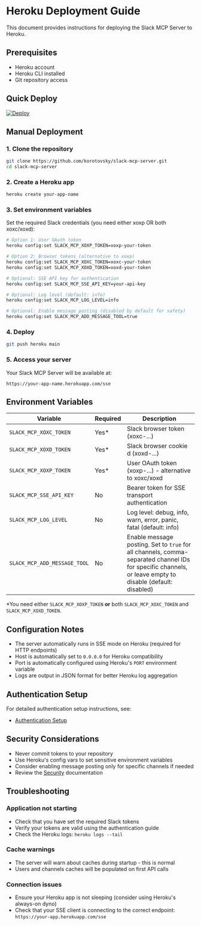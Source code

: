 # Heroku Deployment Guide

This document provides instructions for deploying the Slack MCP Server to Heroku.

## Prerequisites

- Heroku account
- Heroku CLI installed
- Git repository access

## Quick Deploy

[![Deploy](https://www.herokucdn.com/deploy/button.svg)](https://heroku.com/deploy)

## Manual Deployment

### 1. Clone the repository

```bash
git clone https://github.com/korotovsky/slack-mcp-server.git
cd slack-mcp-server
```

### 2. Create a Heroku app

```bash
heroku create your-app-name
```

### 3. Set environment variables

Set the required Slack credentials (you need either xoxp OR both xoxc/xoxd):

```bash
# Option 1: User OAuth token
heroku config:set SLACK_MCP_XOXP_TOKEN=xoxp-your-token

# Option 2: Browser tokens (alternative to xoxp)
heroku config:set SLACK_MCP_XOXC_TOKEN=xoxc-your-token
heroku config:set SLACK_MCP_XOXD_TOKEN=xoxd-your-token

# Optional: SSE API key for authentication
heroku config:set SLACK_MCP_SSE_API_KEY=your-api-key

# Optional: Log level (default: info)
heroku config:set SLACK_MCP_LOG_LEVEL=info

# Optional: Enable message posting (disabled by default for safety)
heroku config:set SLACK_MCP_ADD_MESSAGE_TOOL=true
```

### 4. Deploy

```bash
git push heroku main
```

### 5. Access your server

Your Slack MCP Server will be available at:
```
https://your-app-name.herokuapp.com/sse
```

## Environment Variables

| Variable | Required | Description |
|----------|----------|-------------|
| `SLACK_MCP_XOXC_TOKEN` | Yes* | Slack browser token (xoxc-...) |
| `SLACK_MCP_XOXD_TOKEN` | Yes* | Slack browser cookie d (xoxd-...) |
| `SLACK_MCP_XOXP_TOKEN` | Yes* | User OAuth token (xoxp-...) - alternative to xoxc/xoxd |
| `SLACK_MCP_SSE_API_KEY` | No | Bearer token for SSE transport authentication |
| `SLACK_MCP_LOG_LEVEL` | No | Log level: debug, info, warn, error, panic, fatal (default: info) |
| `SLACK_MCP_ADD_MESSAGE_TOOL` | No | Enable message posting. Set to `true` for all channels, comma-separated channel IDs for specific channels, or leave empty to disable (default: disabled) |

*You need either `SLACK_MCP_XOXP_TOKEN` **or** both `SLACK_MCP_XOXC_TOKEN` and `SLACK_MCP_XOXD_TOKEN`.

## Configuration Notes

- The server automatically runs in SSE mode on Heroku (required for HTTP endpoints)
- Host is automatically set to `0.0.0.0` for Heroku compatibility
- Port is automatically configured using Heroku's `PORT` environment variable
- Logs are output in JSON format for better Heroku log aggregation

## Authentication Setup

For detailed authentication setup instructions, see:
- [Authentication Setup](docs/01-authentication-setup.md)

## Security Considerations

- Never commit tokens to your repository
- Use Heroku's config vars to set sensitive environment variables
- Consider enabling message posting only for specific channels if needed
- Review the [Security](../SECURITY.md) documentation

## Troubleshooting

### Application not starting
- Check that you have set the required Slack tokens
- Verify your tokens are valid using the authentication guide
- Check the Heroku logs: `heroku logs --tail`

### Cache warnings
- The server will warn about caches during startup - this is normal
- Users and channels caches will be populated on first API calls

### Connection issues
- Ensure your Heroku app is not sleeping (consider using Heroku's always-on dyno)
- Check that your SSE client is connecting to the correct endpoint: `https://your-app.herokuapp.com/sse`